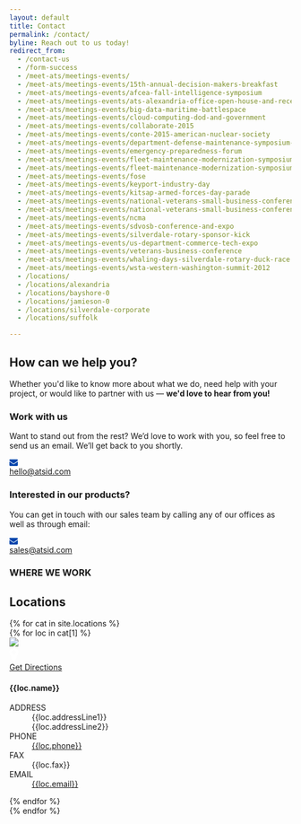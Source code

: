 ```yaml
---
layout: default
title: Contact
permalink: /contact/
byline: Reach out to us today!
redirect_from:
  - /contact-us
  - /form-success
  - /meet-ats/meetings-events/
  - /meet-ats/meetings-events/15th-annual-decision-makers-breakfast
  - /meet-ats/meetings-events/afcea-fall-intelligence-symposium
  - /meet-ats/meetings-events/ats-alexandria-office-open-house-and-reception-invitation
  - /meet-ats/meetings-events/big-data-maritime-battlespace
  - /meet-ats/meetings-events/cloud-computing-dod-and-government
  - /meet-ats/meetings-events/collaborate-2015
  - /meet-ats/meetings-events/conte-2015-american-nuclear-society
  - /meet-ats/meetings-events/department-defense-maintenance-symposium-and-exhibition
  - /meet-ats/meetings-events/emergency-preparedness-forum
  - /meet-ats/meetings-events/fleet-maintenance-modernization-symposium
  - /meet-ats/meetings-events/fleet-maintenance-modernization-symposium-fmms-2013
  - /meet-ats/meetings-events/fose
  - /meet-ats/meetings-events/keyport-industry-day
  - /meet-ats/meetings-events/kitsap-armed-forces-day-parade
  - /meet-ats/meetings-events/national-veterans-small-business-conference
  - /meet-ats/meetings-events/national-veterans-small-business-conference-0
  - /meet-ats/meetings-events/ncma
  - /meet-ats/meetings-events/sdvosb-conference-and-expo
  - /meet-ats/meetings-events/silverdale-rotary-sponsor-kick
  - /meet-ats/meetings-events/us-department-commerce-tech-expo
  - /meet-ats/meetings-events/veterans-business-conference
  - /meet-ats/meetings-events/whaling-days-silverdale-rotary-duck-race
  - /meet-ats/meetings-events/wsta-western-washington-summit-2012
  - /locations/
  - /locations/alexandria
  - /locations/bayshore-0
  - /locations/jamieson-0
  - /locations/silverdale-corporate
  - /locations/suffolk

---
```


<article class="hero hero--contact">
    <div class="hero__content hero__content--short">
        <h2 class="hero__title">How can we help you?</h2>
        <p class="hero__summary">Whether you'd like to know more about what we do, need help with your project, or would like to partner with us &mdash; <strong>we'd love to hear from you!</strong></p>    
    </div>
</article>

<section class="contact-container">
    <article class="contact-information">
        <div>
            <h3>Work with us</h3>
            <p>Want to stand out from the rest? We’d love to work with you, so feel free to send us an email. We’ll get back to you shortly.
            <div class="mail-link">
                <div class="mail-icon">
                    <svg version="1.1" xmlns="http://www.w3.org/2000/svg" xmlns:xlink="http://www.w3.org/1999/xlink" width="15" height="15" viewBox="0 0 14 14">
                        <path d="M14 5.547v6.203q0 0.516-0.367 0.883t-0.883 0.367h-11.5q-0.516 0-0.883-0.367t-0.367-0.883v-6.203q0.344 0.383 0.789 0.68 2.828 1.922 3.883 2.695 0.445 0.328 0.723 0.512t0.738 0.375 0.859 0.191h0.016q0.398 0 0.859-0.191t0.738-0.375 0.723-0.512q1.328-0.961 3.891-2.695 0.445-0.305 0.781-0.68zM14 3.25q0 0.617-0.383 1.18t-0.953 0.961q-2.937 2.039-3.656 2.539-0.078 0.055-0.332 0.238t-0.422 0.297-0.406 0.254-0.449 0.211-0.391 0.070h-0.016q-0.18 0-0.391-0.070t-0.449-0.211-0.406-0.254-0.422-0.297-0.332-0.238q-0.711-0.5-2.047-1.426t-1.602-1.113q-0.484-0.328-0.914-0.902t-0.43-1.066q0-0.609 0.324-1.016t0.926-0.406h11.5q0.508 0 0.879 0.367t0.371 0.883z" fill="#0045AC"></path>
                    </svg>
                </div>
                <a href="mailto:hello@atsid.com">hello@atsid.com</a>
            </div>
            </p>
        </div>
        <div>
            <h3>Interested in our products?</h3>
            <p>You can get in touch with our sales team by calling any of our offices as well as through email: 
            <div class="mail-link">
                <div class="mail-icon">
                    <svg version="1.1" xmlns="http://www.w3.org/2000/svg" xmlns:xlink="http://www.w3.org/1999/xlink" width="15" height="15" viewBox="0 0 14 14">
                        <path d="M14 5.547v6.203q0 0.516-0.367 0.883t-0.883 0.367h-11.5q-0.516 0-0.883-0.367t-0.367-0.883v-6.203q0.344 0.383 0.789 0.68 2.828 1.922 3.883 2.695 0.445 0.328 0.723 0.512t0.738 0.375 0.859 0.191h0.016q0.398 0 0.859-0.191t0.738-0.375 0.723-0.512q1.328-0.961 3.891-2.695 0.445-0.305 0.781-0.68zM14 3.25q0 0.617-0.383 1.18t-0.953 0.961q-2.937 2.039-3.656 2.539-0.078 0.055-0.332 0.238t-0.422 0.297-0.406 0.254-0.449 0.211-0.391 0.070h-0.016q-0.18 0-0.391-0.070t-0.449-0.211-0.406-0.254-0.422-0.297-0.332-0.238q-0.711-0.5-2.047-1.426t-1.602-1.113q-0.484-0.328-0.914-0.902t-0.43-1.066q0-0.609 0.324-1.016t0.926-0.406h11.5q0.508 0 0.879 0.367t0.371 0.883z" fill="#0045AC"></path>
                    </svg>
                </div>
                <a href="mailto:sales@atsid.com">sales@atsid.com</a>
            </div>
            </p>
        </div>
    </article>
    <article id="locations" class="contact-locations">
        <h3>WHERE WE WORK</h3>
        <h2>Locations</h2>
        {% for cat in site.locations %}
            <div class="location-list">
            {% for loc in cat[1] %}
                <div class="location-list__item">
                    <a class="location-list__item__photo" target="_blank" href="{{loc.link}}">
                        <img src="{{loc.photo}}"/>
                        <div class="location-list__item__photo__hover">
                            <div class="directions-icon">
                                <svg version="1.1" xmlns="http://www.w3.org/2000/svg" xmlns:xlink="http://www.w3.org/1999/xlink" width="16" height="28" viewBox="0 0 8 14">
                                    <path d="M6 5q0-0.828-0.586-1.414t-1.414-0.586-1.414 0.586-0.586 1.414 0.586 1.414 1.414 0.586 1.414-0.586 0.586-1.414zM8 5q0 0.852-0.258 1.398l-2.844 6.047q-0.125 0.258-0.371 0.406t-0.527 0.148-0.527-0.148-0.363-0.406l-2.852-6.047q-0.258-0.547-0.258-1.398 0-1.656 1.172-2.828t2.828-1.172 2.828 1.172 1.172 2.828z" fill="#fff"></path>
                                    </svg>
                            </div>
                            <div>Get Directions</div>
                        </div>
                    </a>
                    <h4>{{loc.name}}</h4>
                    <dl>
                        <dt>ADDRESS</dt>
                        <dd>
                            <div>{{loc.addressLine1}}</div>
                            <div>{{loc.addressLine2}}</div>
                        </dd>
                        <dt>PHONE</dt>
                        <dd><a href="tel:{{loc.phone}}">{{loc.phone}}</a></dd>
                        <dt>FAX</dt>
                        <dd>{{loc.fax}}</dd>
                        <dt>EMAIL</dt>
                        <dd><a href="mailto:{{loc.email}}">{{loc.email}}</a></dd>
                    </dl>
                </div>
            {% endfor %}
            </div>
        {% endfor %}
    </article>
</section>
